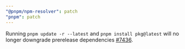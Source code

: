 ```yaml
---
"@pnpm/npm-resolver": patch
"pnpm": patch
---
```


Running `pnpm update -r --latest` and `pnpm install pkg@latest` will no longer downgrade prerelease dependencies [#7436](https://github.com/pnpm/pnpm/issues/7436).
